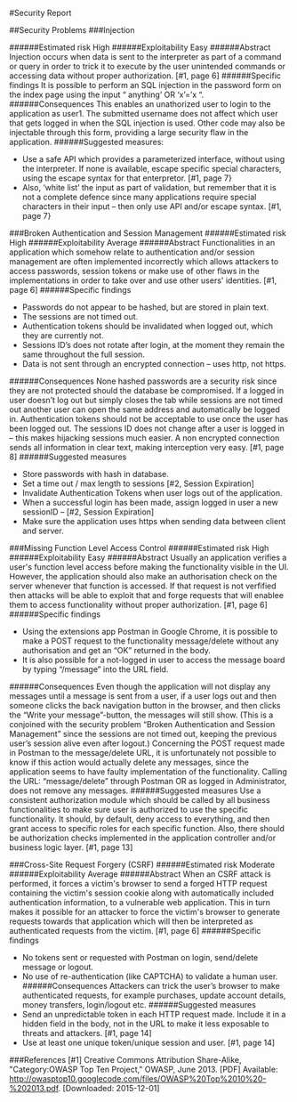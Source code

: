#Security Report 


##Security Problems
###Injection

######Estimated risk
High
######Exploitability
Easy
######Abstract
Injection occurs when data is sent to the interpreter as part of a command or query in order to trick it to execute by the user unintended commands or accessing data without proper authorization. [#1, page 6]
######Specific findings
It is possible to perform an SQL injection in the password form on the index page using the input “ anything’ OR ‘x’=’x “. 
######Consequences
This enables an unathorized user to login to the application as user1. The submitted username does not affect which user that gets logged in when the SQL injection is used. Other code may also be injectable through this form, providing a large security flaw in the application. 
######Suggested measures: 
* Use a safe API which provides a parameterized interface, without using the interpreter. If none is available, escape specific special characters, using the escape syntax for that enterpretor.  [#1, page 7}
* Also,  ‘white list’ the input as part of validation, but remember that it is not a complete defence since many applications require special characters in their input – then only use API and/or escape syntax.
[#1, page 7}

###Broken Authentication and Session Management
######Estimated risk
High
######Exploitability
Average
######Abstract
Functionalities in an application which somehow relate to authentication and/or session management are often implemented incorrectly which allows attackers to access passwords, session tokens or make use of other flaws in the implementations in order to take over and use other users' identities. [#1, page 6]
######Specific findings
* Passwords do not appear to be hashed, but are stored in plain text.
* The sessions are not timed out.
* Authentication tokens should be invalidated when logged out, which they are currently not.
* Sessions ID’s does not rotate after login, at the moment they remain the same throughout the full session. 
* Data is not sent through an encrypted connection – uses http, not https.

######Consequences
None hashed passwords are a security risk since they are not protected should the database be compromised. If a logged in user doesn’t log out but simply closes the tab while sessions are not timed out another user can open the same address and automatically be logged in. Authentication tokens should not be acceptable to use once the user has been logged out.
The sessions ID does not change after a user is logged in – this makes hijacking sessions much easier.
A non encrypted connection sends all information in clear text, making interception very easy. [#1, page 8]
######Suggested measures
* Store passwords with hash in database.
* Set a time out / max length to sessions [#2, Session Expiration]
* Invalidate Authentication Tokens when user logs out of the application.
* When a successful login has been made, assign logged in user a new sessionID – [#2, Session Expiration]
* Make sure the application uses https when sending data between client and server.

###Missing Function Level Access Control
######Estimated risk
High
######Exploitability
Easy
######Abstract
Usually an application verifies a user's function level access before making the functionality visible in the UI.  However, the application should also make an authorisation check on the server whenever that function is accessed. If that request is not verfified then attacks will be able to exploit that and forge requests that will enablee them to access functionality without proper authorization. [#1, page 6]
######Specific findings
* Using the extensions app Postman in Google Chrome, it is possible to make a POST request to the functionality message/delete without any authorisation and get an “OK” returned in the body. 
* It is also possible for a not-logged in user to access the message board by typing “/message” into the URL field.

######Consequences
Even though the application will not display any messages until a message is sent from a user, if a user logs out and then someone clicks the back navigation button in the browser, and then clicks the “Write your message”-button, the messages will still show. (This is a conjoined with the security problem “Broken Authentication and Session Management” since the sessions are not timed out, keeping the previous user’s session alive even after logout.)
Concerning the POST request made in Postman to the message/delete URL, it is unfortunately not possible to know if this action would actually delete any messages, since the application seems to have faulty implementation of the functionality. Calling the URL: “message/delete” through Postman OR as logged in Administrator, does not remove any messages.
######Suggested measures
Use a consistent authorization module which should be called by all business functionalities to make sure user is authorized to use the specific functionality. It should, by default, deny access to everything, and then grant access to specific roles for each specific function. Also, there should be authorization checks implemented in the application controller and/or business logic layer. [#1, page 13]

###Cross-Site Request Forgery (CSRF)
######Estimated risk
Moderate
######Exploitability
Average
######Abstract
When an CSRF attack is performed, it forces a victim's browser to send a forged HTTP request containing the victim's session cookie along with automatically included authentication information, to a vulnerable web application. This in turn makes it possible for an attacker to force the victim's browser to generate requests towards that application which will then be interpreted as authenticated requests from the victim. [#1, page 6]
######Specific findings
* No tokens sent or requested with Postman on login, send/delete message or logout.
* No use of re-authentication (like CAPTCHA) to validate a human user.
######Consequences
Attackers can trick the user’s browser to make authenticated requests, for example purchases, update account details, money transfers, login/logout etc.
######Suggested measures
* Send an unpredictable token in each HTTP request made. Include it in a hidden field in the body, not in the URL to make it less exposable to threats and attackers. [#1, page 14]
* Use at least one unique token/unique session and user. [#1, page 14]



###References
[#1] Creative Commons Attribution Share-Alike, "Category:OWASP Top Ten Project," OWASP, June 2013. 
[PDF] Available: http://owasptop10.googlecode.com/files/OWASP%20Top%2010%20-%202013.pdf. 
[Downloaded: 2015-12-01]


